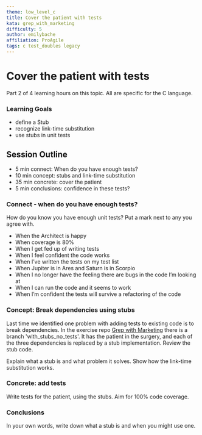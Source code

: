 ```yaml
---
theme: low_level_c
title: Cover the patient with tests
kata: grep_with_marketing
difficulty: 5
author: emilybache
affiliation: ProAgile
tags: c test_doubles legacy
---
```


# Cover the patient with tests

Part 2 of 4 learning hours on this topic. All are specific for the C language.

### Learning Goals
- define a Stub
- recognize link-time substitution
- use stubs in unit tests

## Session Outline

* 5 min connect: When do you have enough tests?  
* 10 min concept: stubs and link-time substitution  
* 35 min concrete: cover the patient  
* 5 min conclusions: confidence in these tests?

### Connect - when do you have enough tests?

How do you know you have enough unit tests? Put a mark next to any you agree with.

- When the Architect is happy
- When coverage is 80%
- When I get fed up of writing tests 
- When I feel confident the code works  
- When I’ve written the tests on my test list 
- When Jupiter is in Ares and Saturn is in Scorpio
- When I no longer have the feeling there are bugs in the code I’m looking at 
- When I can run the code and it seems to work
- When I’m confident the tests will survive a refactoring of the code

### Concept: Break dependencies using stubs

Last time we identified one problem with adding tests to existing code is to break dependencies. In the exercise repo [Grep with Marketing](https://github.com/objarni/grep-with-marketing) there is a branch 'with_stubs_no_tests'. It has the patient in the surgery, and each of the three dependencies is replaced by a stub implementation. Review the stub code.

Explain what a stub is and what problem it solves. Show how the link-time substitution works.

### Concrete: add tests
Write tests for the patient, using the stubs. Aim for 100% code coverage.

### Conclusions
In your own words, write down what a stub is and when you might use one.
